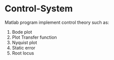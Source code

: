 # Control-System
Matlab program implement control theory such as:
1) Bode plot
2) Plot Transfer function
3) Nyquist plot
4) Static error
5) Root locus 


